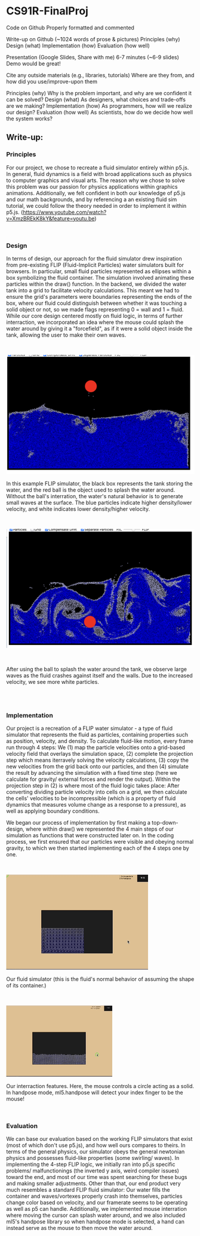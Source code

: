 # CS91R-FinalProj


Code on Github
 Properly formatted and commented 
 
Write-up on Github (~1024 words of prose & pictures)
 Principles (why) 
 Design (what)
 Implementation (how)
 Evaluation (how well)
 
Presentation (Google Slides, Share with me)
 6-7 minutes (~6-9 slides)
 Demo would be great!
 
Cite any outside materials (e.g., libraries, tutorials)
 Where are they from, and how did you use/improve-upon them



Principles (why) 
Why is the problem important, and why are we confident it can be solved?
Design (what)
As designers, what choices and trade-offs are we making?
Implementation (how) 
As programmers, how will we realize our design?
Evaluation (how well)
As scientists, how do we decide how well the system works?


## Write-up: 

### Principles
For our project, we chose to recreate a fluid simulator entirely within p5.js. In general, fluid dynamics is a field with broad applications such as physics to computer graphics and visual arts. The reason why we chose to solve this problem was our passion for physics applications within graphics animations. Additionally, we felt confident in both our knowledge of p5.js and our math backgrounds, and by referencing a an existing fluid sim tutorial, we could follow the theory needed in order to implement it within p5.js. (https://www.youtube.com/watch?v=XmzBREkK8kY&feature=youtu.be)

<br />

### Design
In terms of design, our approach for the fluid simulator drew inspiration from pre-existing FLIP (Fluid-Implicit Particles) water simulators built for browsers. In particular, small fluid particles represented as ellipses within a box symbolizing the fluid container. The simulation involved animating these particles within the draw() function. In the backend, we divided the water tank into a grid to facilitate velocity calculations. This meant we had to ensure the grid's parameters were boundaries representing the ends of the box, where our fluid could distinguish between whether it was touching a solid object or not, so we made flags representing 0 = wall and 1 = fluid. While our core design centered mostly on fluid logic, in terms of further interraction, we incorporated an idea where the mouse could splash the water around by giving it a "forcefield", as if it were a solid object inside the tank, allowing the user to make their own waves.

<br />

![The water behaving on its own](images/calm.png)

In this example FLIP simulator, the black box represents the tank storing the water, and the red ball is the object used to splash the water around. Without the ball's interration, the water's natural behavior is to generate small waves at the surface. The blue particles indicate higher density/lower velocity, and white indicates lower density/higher velocity.

<br />

![Waves caused by using the object to splash water around](images/waves.png)

<br />

After using the ball to splash the water around the tank, we observe large waves as the fluid crashes against itself and the walls. Due to the increased velocity, we see more white particles.

<br />
<br />

### Implementation
Our project is a recreation of a FLIP water simulator - a type of fluid simulator that represents the fluid as particles, containing properties such as position, velocity, and density. To calculate fluid-like motion, every frame run through 4 steps: We (1) map the particle velocities onto a grid-based velocity field that overlays the simulation space, (2) complete the projection step which means iterravely solving the velocity calculations, (3) copy the new velocities from the grid back onto our particles, and then (4) simulate the result by advancing the simulation with a fixed time step (here we calculate for gravity/ external forces and render the output). 
Within the projection step in (2) is where most of the fluid logic takes place: After converting dividing particle velocity into cells on a grid, we then calculate the cells' velocities to be incompressible (which is a property of fluid dynamics that measures volume change as a response to a pressure), as well as applying boundary conditions.

We began our process of implementation by first making a top-down-design, where within draw() we represented the 4 main steps of our simulation as functions that were constructed later on. In the coding process, we first ensured that our particles were visible and obeying normal gravity, to which we then started implementing each of the 4 steps one by one.

<br />

![our fluid sim, normal water behavior](images/p5js_sim.gif)

Our fluid simulator (this is the fluid's normal behavior of assuming the shape of its container.)

<br />

![our fluid sim, interaction behavior](images/p5js_waves.gif)

Our interraction features. Here, the mouse controls a circle acting as a solid. In handpose mode, ml5.handpose will detect your index finger to be the mouse!

<br />

### Evaluation
We can base our evaluation based on the working FLIP simulators that exist (most of which don't use p5.js), and how well ours compares to theirs. In terms of the general physics, our simulator obeys the general newtonian physics and possesses fluid-like properties (some swirling/ waves). In implementing the 4-step FLIP logic, we initially ran into p5.js specific problems/ malfunctionings (the inverted y axis, weird compiler issues) toward the end, and most of our time was spent searching for these bugs and making smaller adjustments. Other than that, our end product very much resembles a standard FLIP fluid simulator: Our water fills the container and waves/vortexes properly crash into themselves, particles change color based on velocity, and our framerate seems to be operating as well as p5 can handle. Additionally, we implemented mouse interration where moving the cursor can splash water around, and we also included ml5's handpose library so when handpose mode is selected, a hand can instead serve as the mouse to then move the water around.
